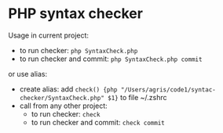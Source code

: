# PHP syntax checker

Usage in current project:
- to run checker: `php SyntaxCheck.php` 
- to run checker and commit: `php SyntaxCheck.php commit`

or use alias:
- create alias: add `check() {php "/Users/agris/code1/syntac-checker/SyntaxCheck.php" $1}` to file  ~/.zshrc
- call from any other project:
    - to run checker: `check` 
    - to run checker and commit: `check commit`